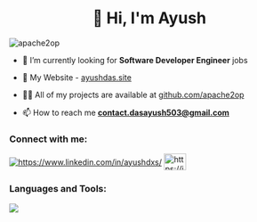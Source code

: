 <h1 align="center">👋 Hi, I'm Ayush</h1>
<p align="left"> <img src="https://komarev.com/ghpvc/?username=apache2op&label=Profile%20views&color=0e75b6&style=flat" alt="apache2op" /> </p>

- 🔭 I’m currently looking for **Software Developer Engineer** jobs

- 🔭 My Website - [ayushdas.site](https://apache2op.github.io/CODSOFT/Portfolio/)

- 👨‍💻 All of my projects are available at [github.com/apache2op](https://github.com/apache2op)

- 📫 How to reach me **contact.dasayush503@gmail.com**

<h3 align="left">Connect with me:</h3>
<p align="left">

<a href="https://www.linkedin.com/in/ayushdxs/" target="blank"><img align="center" src="https://skillicons.dev/icons?i=instagram" alt="https://www.linkedin.com/in/ayushdxs/"></a>
  <a href="https://instagram.com/ayushdxs" target="blank"><img align="center" src="https://raw.githubusercontent.com/rahuldkjain/github-profile-readme-generator/master/src/images/icons/Social/instagram.svg" alt="https://instagram.com/ayushdxs" height="30" width="40" /></a>
</p>

<h3 align="left">Languages and Tools:</h3>
<p align="left">
  <a href="https://skillicons.dev">
    <img src="https://skillicons.dev/icons?i=c,cpp,java,py,git" />
  </a>
</p>
